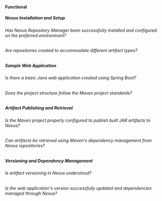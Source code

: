 #### Functional

##### Nexus Installation and Setup

###### Has Nexus Repository Manager been successfully installed and configured on the preferred environment?

###### Are repositories created to accommodate different artifact types?

##### Sample Web Application

###### Is there a basic Java web application created using Spring Boot?

###### Does the project structure follow the Maven project standards?

##### Artifact Publishing and Retrieval

###### Is the Maven project properly configured to publish built JAR artifacts to Nexus?

###### Can artifacts be retrieved using Maven's dependency management from Nexus repositories?

##### Versioning and Dependency Management

###### Is artifact versioning in Nexus understood?

###### Is the web application's version successfully updated and dependencies managed through Nexus?
